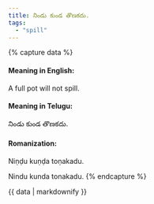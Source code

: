 ```yaml
---
title: నిండు కుండ తొణకదు.
tags:
  - "spill"
---
```


{% capture data %}
#### Meaning in English:
A full pot will not spill.

#### Meaning in Telugu:
నిండు కుండ తొణకదు.

#### Romanization:
Niṇḍu kuṇḍa toṇakadu.

Nindu kunda tonakadu.
{% endcapture %}

{{ data | markdownify }}

